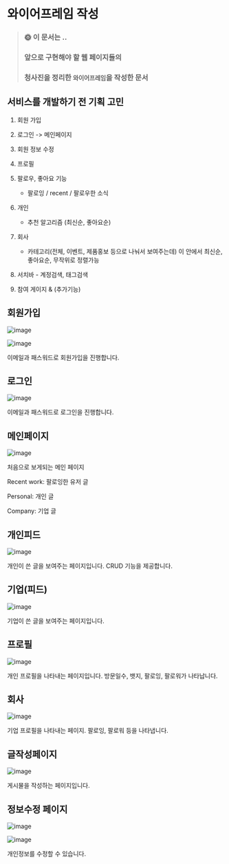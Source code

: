 # 와이어프레임 작성

> ### 🌞 이 문서는 ..
>
> ### 앞으로 구현해야 할 웹 페이지들의
>
> ### 청사진을 정리한 `와이어프레임`을 작성한 문서

## 서비스를 개발하기 전 기획 고민

1. 회원 가입

2. 로그인 -> 메인페이지

3. 회원 정보 수정

4. 프로필

5. 팔로우, 좋아요 기능

   - 팔로잉 / recent / 팔로우한 소식

6. 개인

   - 추천 알고리즘 (최신순, 좋아요순)

7. 회사

   - 카테고리(전체, 이벤트, 제품홍보 등으로 나눠서 보여주는데) 이 안에서 최신순, 좋아요순, 무작위로 정렬가능

8. 서치바 - 계정검색, 태그검색

9. 참여 게이지 & (추가기능)

## 회원가입

![image](회원가입_1.png)

![image](회원가입_2.png)

이메일과 패스워드로 회원가입을 진행합니다.

## 로그인

![image](로그인.png)

이메일과 패스워드로 로그인을 진행합니다.

## 메인페이지

![image](메인페이지.PNG)

처음으로 보게되는 메인 페이지

Recent work: 팔로잉한 유저 글

Personal: 개인 글

Company: 기업 글

## 개인피드

![image](<개인(피드).PNG>)

개인이 쓴 글을 보여주는 페이지입니다. CRUD 기능을 제공합니다.

## 기업(피드)

![image](<기업(피드).png>)

기업이 쓴 글을 보여주는 페이지입니다.

## 프로필

![image](<프로필(개인).png>)

개인 프로필을 나타내는 페이지입니다. 방문일수, 뱃지, 팔로잉, 팔로워가 나타납니다.

## 회사

![image](<프로필(기업).png>)

기업 프로필을 나타내는 페이지. 팔로잉, 팔로워 등을 나타냅니다.

## 글작성페이지

![image](글작성_페이지.png)

게시물을 작성하는 페이지입니다.

## 정보수정 페이지

![image](정보수정_페이지_1.png)

![image](정보수정_페이지_2.png)

개인정보를 수정할 수 있습니다.
